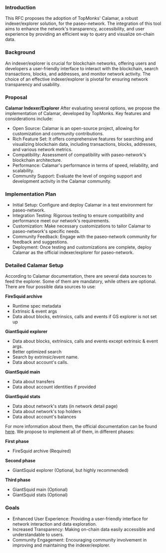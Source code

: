 ### Introduction
This RFC proposes the adoption of TopMonks' Calamar, a robust indexer/explorer solution, for the paseo-network. The integration of this tool aims to enhance the network's transparency, accessibility, and user experience by providing an efficient way to query and visualize on-chain data.

### Background
An indexer/explorer is crucial for blockchain networks, offering users and developers a user-friendly interface to interact with the blockchain, search transactions, blocks, and addresses, and monitor network activity. The choice of an effective indexer/explorer is pivotal for ensuring network transparency and usability.

### Proposal
**Calamar Indexer/Explorer**
After evaluating several options, we propose the implementation of Calamar, developed by TopMonks. Key features and considerations include:


- Open Source: Calamar is an open-source project, allowing for customization and community contributions.
- Rich Feature Set: It offers comprehensive features for searching and visualizing blockchain data, including transactions, blocks, addresses, and various network metrics.
- Compatibility: Assessment of compatibility with paseo-network's blockchain architecture.
- Performance: Calamar's performance in terms of speed, reliability, and scalability.
- Community Support: Evaluate the level of ongoing support and development activity in the Calamar community.

### Implementation Plan
- Initial Setup: Configure and deploy Calamar in a test environment for paseo-network.
- Integration Testing: Rigorous testing to ensure compatibility and performance meet our network's requirements.
- Customization: Make necessary customizations to tailor Calamar to paseo-network's specific needs.
- Community Feedback: Engage with the paseo-network community for feedback and suggestions.
- Deployment: Once testing and customizations are complete, deploy Calamar as the official indexer/explorer for paseo-network.

### Detailed Calamar Setup
According to Calamar documentation, there are several data sources to feed the explorer. Some of them are mandatory, while others are optional. There are four possible data sources to use:

**FireSquid archive**
- Runtime spec metadata
- Extrinsic & event args
- Data about blocks, extrinsics, calls and events if GS explorer is not set up

**GiantSquid explorer**
- Data about blocks, extrinsics, calls and events except extrinsic & event args.
- Better optimized search
- Search by extrinsic/event name.
- Data about account's calls.

**GiantSquid main**
- Data about transfers
- Data about account identities if provided

**GiantSquid stats**
- Data about network's stats (in network detail page)
- Data about network's top holders
- Data about account's balances


For more information about them, the official documentation can be found [here](https://github.com/topmonks/calamar/wiki/Data-sources). We propose to implement all of them, in different phases:

**First phase**
- FireSquid archive (Required)

**Second phase**
- GiantSquid explorer (Optional, but highly recommended)


**Third phase**
- GiantSquid main (Optional)
- GiantSquid stats (Optional)

### Goals

- Enhanced User Experience: Providing a user-friendly interface for network interaction and data exploration.
- Increased Transparency: Making on-chain data easily accessible and understandable to users.
- Community Engagement: Encouraging community involvement in improving and maintaining the indexer/explorer.
